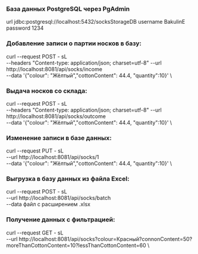 ### База данных PostgreSQL через PgAdmin
url   jdbc:postgresql://localhost:5432/socksStorageDB
username BakulinE
password 1234
### Добавление записи о партии носков в базу:
curl --request POST - sL  \
--headers  "Content-type: application/json;
charset=utf-8"
--url http://localhost:8081/api/socks/income \
--data '{"colour": "Жёлтый","cottonContent": 44.4, "quantity":10}' \
### Выдача носков со склада:
curl --request POST - sL  \
--headers  "Content-type: application/json;
charset=utf-8"
--url http://localhost:8081/api/socks/outcome \
--data '{"colour": "Жёлтый","cottonContent": 44.4, "quantity":10}' \

### Изменение записи в базе данных:
curl --request PUT - sL  \
--url http://localhost:8081/api/socks/1 \
--data '{"colour": "Жёлтый","cottonContent": 44.4, "quantity":10}' \

### Выгрузка в базу данных из файла Excel:
curl --request POST - sL  \
--url http://localhost:8081/api/socks/batch \
 --data файл с расширением .xlsx

### Получение данных с фильтрацией:
curl --request GET - sL  \
--url http://localhost:8081/api/socks?colour=Красный?connonContent=50?moreThanCottonContent=10?lessThanCottonContent=60 \
